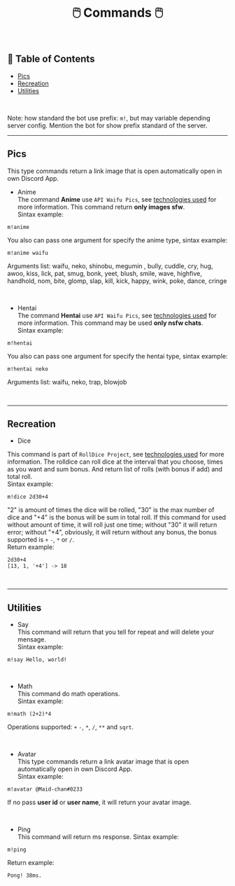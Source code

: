 <h1 align="center">🖱️ Commands 🖱️</h1>

<!-- ---------------------------------------------- -->
<br>

## 📝 Table of Contents

- [Pics](#pics)
- [Recreation](#recreation)
- [Utilities](#utilities)

<br>

Note: how standard the bot use prefix: ``m!``, but may variable depending server config. Mention the bot for show prefix standard of the server. 

---
<!-- ---------------------------------------------- -->

## Pics <a name="pics"></a>
This type commands return a link image that is open automatically open in own Discord App. <br>
- Anime <br>
The command **Anime** use ``API Waifu Pics``, see [technologies used](#Technologies_Used) for more information. This command return **only images sfw**. <br>
Sintax example:
```
m!anime
``` 
You also can pass one argument for specify the anime type, sintax example:
```
m!anime waifu
```
Arguments list: waifu, neko, shinobu, megumin , bully, cuddle, cry, hug, awoo, kiss, lick, pat, smug, bonk, yeet, blush, smile, wave, highfive, handhold, nom, bite, glomp, slap, kill, kick, happy, wink, poke, dance, cringe

<br>

- Hentai <br>
The command **Hentai** use ``API Waifu Pics``, see [technologies used](#Technologies_Used) for more information. This command may be used **only nsfw chats**.<br>
Sintax example:
```
m!hentai
```
You also can pass one argument for specify the hentai type, sintax example:
```
m!hentai neko
```
Arguments list: waifu, neko, trap, blowjob

<br>

---
## Recreation <a name="recreation"></a>
- Dice <br>

This command is part of ``RollDice Project``, see [technologies used](#Technologies_Used) for more information. The rolldice can roll dice at the interval that you choose, times as you want and sum bonus. And return list of rolls (with bonus if add) and total roll.<br>
Sintax example:
```
m!dice 2d30+4
``` 
"2" is amount of times the dice will be rolled, "30" is the max number of dice and "+4" is the bonus will be sum in total roll. If this command for used without amount of time, it will roll just one time; without "30" it will return error; without "+4", obviously, it will return without any bonus, the bonus supported is ``+`` ``-``, ``*`` or ``/``. <br>
Return example:
```
2d30+4
[13, 1, '+4'] -> 18
```

<br>

---
## Utilities <a name="utilities"></a>
- Say <br>
This command will return that you tell for repeat and will delete your mensage. <br>
Sintax example:
```
m!say Hello, world!
```
<br>

- Math <br>
This command do math operations. <br>
Sintax example:
```
m!math (2+2)*4
```
Operations supported: ``+`` ``-``, ``*``, ``/``, ``**`` and ``sqrt``.

<br>

- Avatar <br>
This type commands return a link avatar image that is open automatically open in own Discord App. <br>
Sintax example:
```
m!avatar @Maid-chan#0233
```
If no pass **user id** or **user name**, it will return your avatar image.

<br>

- Ping <br>
This command will return ms response.
Sintax example:
```
m!ping
```
Return example:
```
Pong! 38ms.
```
